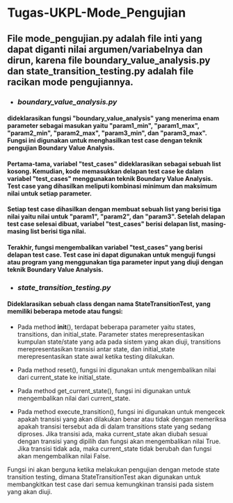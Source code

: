 # Tugas-UKPL-Mode_Pengujian
## File mode_pengujian.py adalah file inti yang dapat diganti nilai argumen/variabelnya dan dirun, karena file boundary_value_analysis.py dan state_transition_testing.py adalah file racikan mode pengujiannya.

+ ### ***boundary_value_analysis.py***
#### dideklarasikan fungsi "boundary_value_analysis" yang menerima enam parameter sebagai masukan yaitu "param1_min", "param1_max", "param2_min", "param2_max", "param3_min", dan "param3_max". Fungsi ini digunakan untuk menghasilkan test case dengan teknik pengujian Boundary Value Analysis.

#### Pertama-tama, variabel "test_cases" dideklarasikan sebagai sebuah list kosong. Kemudian, kode memasukkan delapan test case ke dalam variabel "test_cases" menggunakan teknik Boundary Value Analysis. Test case yang dihasilkan meliputi kombinasi minimum dan maksimum nilai untuk setiap parameter.

#### Setiap test case dihasilkan dengan membuat sebuah list yang berisi tiga nilai yaitu nilai untuk "param1", "param2", dan "param3". Setelah delapan test case selesai dibuat, variabel "test_cases" berisi delapan list, masing-masing list berisi tiga nilai.

#### Terakhir, fungsi mengembalikan variabel "test_cases" yang berisi delapan test case. Test case ini dapat digunakan untuk menguji fungsi atau program yang menggunakan tiga parameter input yang diuji dengan teknik Boundary Value Analysis.


+ ### ***state_transition_testing.py***
#### Dideklarasikan sebuah class dengan nama StateTransitionTest, yang memiliki beberapa metode atau fungsi:
- Pada method __init__(), terdapat beberapa parameter yaitu states, transitions, dan initial_state. Parameter states merepresentasikan kumpulan state/state yang ada pada sistem yang akan diuji, transitions merepresentasikan transisi antar state, dan initial_state merepresentasikan state awal ketika testing dilakukan.

- Pada method reset(), fungsi ini digunakan untuk mengembalikan nilai dari current_state ke initial_state.

- Pada method get_current_state(), fungsi ini digunakan untuk mengembalikan nilai dari current_state.

- Pada method execute_transition(), fungsi ini digunakan untuk mengecek apakah transisi yang akan dilakukan benar atau tidak dengan memeriksa apakah transisi tersebut ada di dalam transitions state yang sedang diproses. Jika transisi ada, maka current_state akan diubah sesuai dengan transisi yang dipilih dan fungsi akan mengembalikan nilai True. Jika transisi tidak ada, maka current_state tidak berubah dan fungsi akan mengembalikan nilai False.

Fungsi ini akan berguna ketika melakukan pengujian dengan metode state transition testing, dimana StateTransitionTest akan digunakan untuk membangkitkan test case dari semua kemungkinan transisi pada sistem yang akan diuji.

